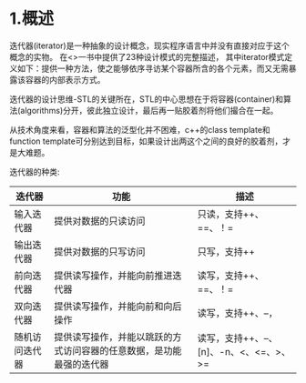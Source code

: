 # 1.概述

迭代器(iterator)是一种抽象的设计概念，现实程序语言中并没有直接对应于这个概念的实物。 在<>一书中提供了23种设计模式的完整描述， 其中iterator模式定义如下：提供一种方法，使之能够依序寻访某个容器所含的各个元素，而又无需暴露该容器的内部表示方式。

迭代器的设计思维-STL的关键所在，STL的中心思想在于将容器(container)和算法(algorithms)分开，彼此独立设计，最后再一贴胶着剂将他们撮合在一起。

从技术角度来看，容器和算法的泛型化并不困难，c++的class template和function template可分别达到目标，如果设计出两这个之间的良好的胶着剂，才是大难题。

迭代器的种类:

| 迭代器     | 功能                                 | 描述                          |
| ------- | ---------------------------------- | --------------------------- |
| 输入迭代器   | 提供对数据的只读访问                         | 只读，支持++、==、！=               |
| 输出迭代器   | 提供对数据的只写访问                         | 只写，支持++                     |
| 前向迭代器   | 提供读写操作，并能向前推进迭代器                   | 读写，支持++、==、！=               |
| 双向迭代器   | 提供读写操作，并能向前和向后操作                   | 读写，支持++、–，                  |
| 随机访问迭代器 | 提供读写操作，并能以跳跃的方式访问容器的任意数据，是功能最强的迭代器 | 读写，支持++、–、\[n]、-n、<、<=、>、>= |
